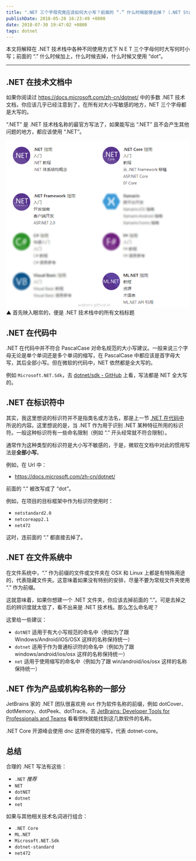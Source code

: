 ```yaml
---
title: ".NET 三个字母究竟应该如何大小写？前面的 “.” 什么时候能够去掉？（.NET Standard / dotnet-core / net472）"
publishDate: 2018-05-28 16:23:49 +0800
date: 2018-07-30 19:47:02 +0800
tags: dotnet
---
```


本文将解释在 .NET 技术栈中各种不同使用方式下 N E T 三个字母何时大写何时小写；前面的 “.” 什么时候加上，什么时候去掉，什么时候又使用 “dot”。

---

<div id="toc"></div>

## .NET 在技术文档中

如果你阅读过 <https://docs.microsoft.com/zh-cn/dotnet/> 中的多数 .NET 技术文档，你应该几乎已经注意到了，在所有对大小写敏感的地方，NET 三个字母都是大写的。

“.NET” 是 .NET 技术栈名称的最官方写法了，如果能写出 “.NET” 且不会产生其他问题的地方，都应该使用 “.NET”。

![.NET 文档标题](/static/posts/2018-05-28-15-45-53.png)  
▲ 首先映入眼帘的，便是 .NET 技术栈中的所有文档标题

## .NET 在代码中

.NET 在代码中并不符合 PascalCase 对命名规范的大小写建议。一般来说三个字母无论是单个单词还是多个单词的缩写，在 PascalCase 中都应该是首字母大写，其后全部小写。但在微软的代码中，NET 依然都是全大写的。

例如 `Microsoft.NET.Sdk`，去 [dotnet/sdk - GitHub](https://github.com/dotnet/sdk/tree/master/src/Tasks/Microsoft.NET.Build.Tasks/targets) 上看，写法都是 NET 全大写的。

## .NET 在标识符中

其实，我这里想说的标识符并不是指类名或方法名，那是上一节 [.NET 在代码中](/post/case-of-dotnet-writing.html#net-%E5%9C%A8%E4%BB%A3%E7%A0%81%E4%B8%AD) 所说的内容。这里想说的是，当 .NET 作为用于识别 .NET 某种特征所用的标识符。一般这种标识符有一些命名限制（例如 “.” 开头经常就不符合限制）。

通常作为这种类型的标识符是大小写不敏感的，于是，微软在文档中对此的惯用写法是**全部小写**。

例如，在 Url 中：

- <https://docs.microsoft.com/zh-cn/dotnet/>

前面的 “.” 被改写成了 “dot”。

例如，在项目的目标框架中作为标识符使用时：

- `netstandard2.0`
- `netcoreapp2.1`
- `net472`

这时，连前面的 “.” 都直接去掉了。

## .NET 在文件系统中

在文件系统中，“.” 作为前缀的文件或文件夹在 OSX 和 Linux 上都是有特殊用途的，代表隐藏文件夹。这意味着如果没有特别的安排，尽量不要为常规文件夹使用 “.” 作为前缀。

这就意味着，如果你想建一个 .NET 文件夹，你应该去掉前面的 “.”。可是去掉之后的辨识度就太低了，看不出来是 .NET 技术栈。那么怎么命名呢？

这里给一些建议：

- `dotNET` 适用于有大小写规范的命名中（例如为了跟 Windows/Android/iOS/OSX 这样的名称保持统一）
- `dotnet` 适用于作为普通标识符的命名中（例如为了跟 windows/android/ios/osx 这样的名称保持统一）
- `net` 适用于使用缩写的命名中（例如为了跟 win/android/ios/osx 这样的名称保持统一）

## .NET 作为产品或机构名称的一部分

JetBrains 家的 .NET 团队很喜欢用 `dot` 作为软件名称的前缀，例如 dotCover、dotMemory、dotPeek、dotTrace。去 [JetBrains: Developer Tools for Professionals and Teams](https://www.jetbrains.com/) 看看很快就能找到这几款软件的名称。

.NET Core 开源峰会使用 dnc 这样奇怪的缩写，代表 dotnet-core。

## 总结

合理的 .NET 写法有这些：

- `.NET` *推荐*
- `NET`
- `dotNET`
- `dotnet`
- `net`

如果与其他相关技术名词进行组合：

- `.NET Core`
- `ML.NET`
- `Microsoft.NET.Sdk`
- `dotnet-standard`
- `net472`
